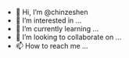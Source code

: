 - 👋 Hi, I’m @chinzeshen
- 👀 I’m interested in ...
- 🌱 I’m currently learning ...
- 💞️ I’m looking to collaborate on ...
- 📫 How to reach me ...

<!---
chinzeshen/chinzeshen is a ✨ special ✨ repository because its `README.md` (this file) appears on your GitHub profile.
You can click the Preview link to take a look at your changes.
--->
